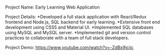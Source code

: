 Project Name:
Early Learning Web Application

Project Details:
*Developed a full stack application with React/Redux frontend and Node.js, SQL backend for early learning.
*Extensive front end development using CSS5 and Material UI.
*Implemented SQL databases using MySQL and MySQL server.
*Implemented git and version control practices to collaborate with a team of full stack developers.

Project Demo:
https://www.youtube.com/watch?v=-ZdBx9jcijc

